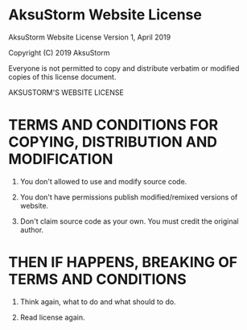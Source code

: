 # AksuStorm Website License

AksuStorm Website License
Version 1, April 2019
 
Copyright (C) 2019 AksuStorm

Everyone is not permitted to copy and distribute verbatim or modified
copies of this license document.
 
AKSUSTORM'S WEBSITE LICENSE
# TERMS AND CONDITIONS FOR COPYING, DISTRIBUTION AND MODIFICATION

1. You don't allowed to use and modify source code.

2. You don't have permissions publish modified/remixed versions of website.

3. Don't claim source code as your own. You must credit the original author.

# THEN IF HAPPENS, BREAKING OF TERMS AND CONDITIONS

1. Think again, what to do and what should to do.

2. Read license again.
